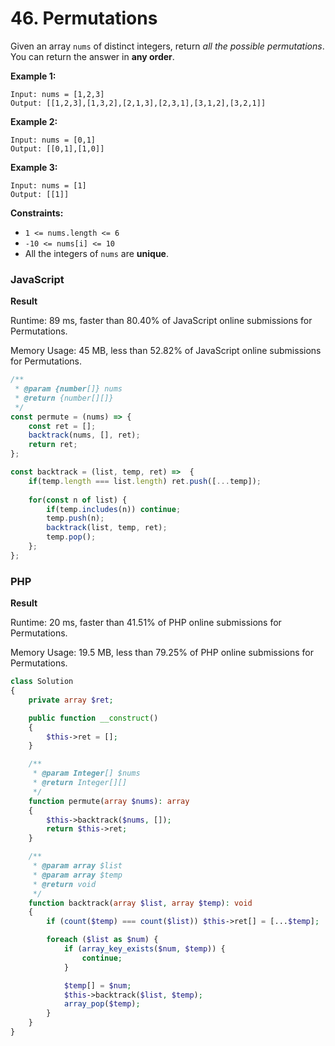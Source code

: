 # 46. Permutations

Given an array `nums` of distinct integers, return _all the possible permutations_. You can return the answer in **any order**.

**Example 1:**

```
Input: nums = [1,2,3]
Output: [[1,2,3],[1,3,2],[2,1,3],[2,3,1],[3,1,2],[3,2,1]]
```

**Example 2:**

```
Input: nums = [0,1]
Output: [[0,1],[1,0]]
```

**Example 3:**

```
Input: nums = [1]
Output: [[1]]
```

**Constraints:**

* `1 <= nums.length <= 6`
* `-10 <= nums[i] <= 10`
* All the integers of `nums` are **unique**.

### JavaScript <a href="#javascript" id="javascript"></a>

**Result**

Runtime: 89 ms, faster than 80.40% of JavaScript online submissions for Permutations.

Memory Usage: 45 MB, less than 52.82% of JavaScript online submissions for Permutations.

```javascript
/**
 * @param {number[]} nums
 * @return {number[][]}
 */
const permute = (nums) => {
    const ret = [];
    backtrack(nums, [], ret);
    return ret;
};

const backtrack = (list, temp, ret) =>  {
    if(temp.length === list.length) ret.push([...temp]); 
	
    for(const n of list) {
        if(temp.includes(n)) continue;
        temp.push(n);
        backtrack(list, temp, ret);
        temp.pop();
    };
};
```

### PHP <a href="#javascript" id="javascript"></a>

**Result**

Runtime: 20 ms, faster than 41.51% of PHP online submissions for Permutations.

Memory Usage: 19.5 MB, less than 79.25% of PHP online submissions for Permutations.

```php
class Solution
{
    private array $ret;

    public function __construct()
    {
        $this->ret = [];
    }

    /**
     * @param Integer[] $nums
     * @return Integer[][]
     */
    function permute(array $nums): array
    {
        $this->backtrack($nums, []);
        return $this->ret;
    }

    /**
     * @param array $list
     * @param array $temp
     * @return void
     */
    function backtrack(array $list, array $temp): void
    {
        if (count($temp) === count($list)) $this->ret[] = [...$temp];

        foreach ($list as $num) {
            if (array_key_exists($num, $temp)) {
                continue;
            }

            $temp[] = $num;
            $this->backtrack($list, $temp);
            array_pop($temp);
        }
    }
}
```
